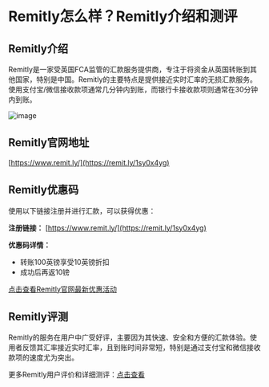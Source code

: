 # Remitly怎么样？Remitly介绍和测评

## Remitly介绍

Remitly是一家受英国FCA监管的汇款服务提供商，专注于将资金从英国转账到其他国家，特别是中国。Remitly的主要特点是提供接近实时汇率的无损汇款服务。使用支付宝/微信接收款项通常几分钟内到账，而银行卡接收款项则通常在30分钟内到账。

![image](https://github.com/minanb391/Remitly/assets/169755857/b1a4f2fa-9a7e-444d-91a2-705c00bd7c7e)

## Remitly官网地址

[https://www.remit.ly/](https://remit.ly/1sy0x4yg)

## Remitly优惠码

使用以下链接注册并进行汇款，可以获得优惠：

**注册链接：** [https://www.remit.ly/](https://remit.ly/1sy0x4yg)

**优惠码详情：**
- 转账100英镑享受10英镑折扣
- 成功后再返10镑

[点击查看Remitly官网最新优惠活动](https://remit.ly/1sy0x4yg)

## Remitly评测

Remitly的服务在用户中广受好评，主要因为其快速、安全和方便的汇款体验。使用者反馈其汇率接近实时汇率，且到账时间非常短，特别是通过支付宝和微信接收款项的速度尤为突出。

更多Remitly用户评价和详细测评：[点击查看](https://remit.ly/1sy0x4yg)
